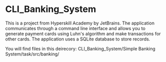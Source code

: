 # CLI_Banking_System

This is a project from Hyperskill Academy by JetBrains. The application communicates through a command line interface and allows you to generate payment cards using Luhn's algorithm and make transactions for other cards. 
The application uses a SQLite database to store records.

You will find files in this deirecory:
CLI_Banking_System/Simple Banking System/task/src/banking/
